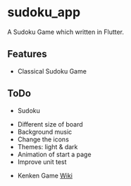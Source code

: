 # sudoku_app

A Sudoku Game which written in Flutter.

## Features

- Classical Sudoku Game

## ToDo

* Sudoku
 - Different size of board
 - Background music
 - Change the icons
 - Themes: light & dark
 - Animation of start a page
 - Improve unit test

* Kenken Game [Wiki](https://en.wikipedia.org/wiki/KenKen)
